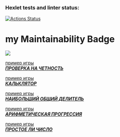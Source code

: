 ### Hexlet tests and linter status:
[![Actions Status](https://github.com/Artem-bav/python-project-49/workflows/hexlet-check/badge.svg)](https://github.com/Artem-bav/python-project-49/actions)
# my Maintainability Badge
<a href="https://codeclimate.com/github/Artem-bav/python-project-49/maintainability"><img src="https://api.codeclimate.com/v1/badges/98b0b72b9f22a6df4b22/maintainability" /></a>


[пример игры  
**_ПРОВЕРКА НА ЧЕТНОСТЬ_**](https://asciinema.org/a/WxFrv9Vo241nB2lULlV5oZtM6)

[пример игры  
**_КАЛЬКЛЯТОР_**](https://asciinema.org/a/aa42Ad1igMSTfdZkA4F7z76z8)

[пример игры  
**_НАИБОЛЬШИЙ ОБЩИЙ ДЕЛИТЕЛЬ_**](https://asciinema.org/a/QIXynmNNC8UVCS7KZNCwasKri)

[пример игры  
**_АРИФМЕТИЧЕСКАЯ ПРОГРЕССИЯ_**](https://asciinema.org/a/UKXUKBZbxSxKyiLG4scHgh9QD)

[пример игры  
**_ПРОСТОЕ ЛИ ЧИСЛО_**](https://asciinema.org/a/SV3Ho4AZLWnUlw4Cytb327eK8)
